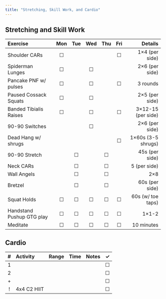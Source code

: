 ```yaml
---
title: "Stretching, Skill Work, and Cardio"
---
```


## Stretching and Skill Work

| Exercise                  | Mon | Tue | Wed | Thu | Fri | Details                   |
|:------------|:-:|:-:|:-:|:-:|:-:|----------:|
| Shoulder CARs             | ☐   |     |     |     | ☐   | 1×4 (per side)            |
| Spiderman Lunges          | ☐   |     | ☐   |     |     | 2×6 (per side)            |
| Pancake PNF w/ pulses     | ☐   |     | ☐   |     | ☐   | 3 rounds                  |
| Paused Cossack Squats     | ☐   |     | ☐   |     |     | 2×5 (per side)            |
| Banded Tibialis Raises    | ☐   |     | ☐   |     | ☐   | 3×12-15 (per side)        |
| 90-90 Switches            |     |     | ☐   |     |     | 2×6 (per side)            |
| Dead Hang w/ shrugs       |     |     |     |     | ☐   | 1×60s (3-5 shrugs)        |
| 90-90 Stretch             |     | ☐   |     | ☐   |     | 45s (per side)            |
| Neck CARs                 |     | ☐   |     | ☐   |     | 5 (per side)              |
| Wall Angels               |     | ☐   |     | ☐   |     | 2×8                       |
| Bretzel                   |     | ☐   |     | ☐   |     | 60s (per side)            |
| Squat Holds               | ☐   | ☐   | ☐   | ☐   | ☐   | 60s (w/ toe taps)         |
| Handstand Pushup GTG play | ☐   | ☐   | ☐   | ☐   | ☐   | 1×1-2                     |
| Meditate                  | ☐   | ☐   | ☐   | ☐   | ☐   | 10 minutes                |

## Cardio

| # | Activity      | Range | Time  | Notes                               | ✓ |
|:-:|:--------------|:------|:------|:------------------------------------|:-:|
| 1 |               |       |       |                                     | ☐ |
| 2 |               |       |       |                                     | ☐ |
| + |               |       |       |                                     | ☐ |
| ! | 4x4 C2 HIIT   |       |       |                                     | ☐ |
